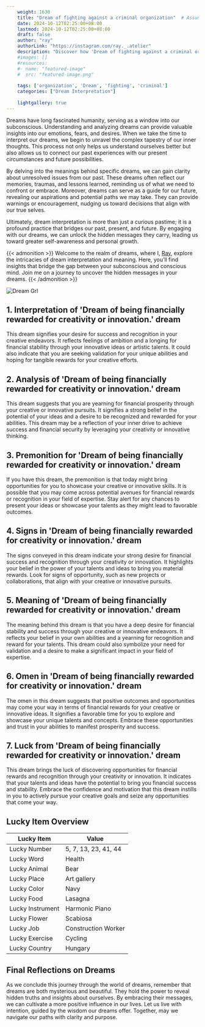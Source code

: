 ```yaml
---
    weight: 1630
    title: "Dream of fighting against a criminal organization"  # Assuming 'title' column exists
    date: 2024-10-12T02:25:00+08:00
    lastmod: 2024-10-12T02:25:00+08:00
    draft: false
    author: "ray"
    authorLink: "https://instagram.com/ray._.atelier"
    description: "Discover how 'Dream of fighting against a criminal organization' can interpret your future and uncover its significant meanings in your life."
    #images: []
    #resources:
    #- name: "featured-image"
    #  src: "featured-image.png"
    
    tags: ['organization', 'Dream', 'fighting', 'criminal']
    categories: ["Dream Interpretation"]
    
    lightgallery: true
---
```

    
Dreams have long fascinated humanity, serving as a window into our subconscious. Understanding and analyzing dreams can provide valuable insights into our emotions, fears, and desires. When we take the time to interpret our dreams, we begin to unravel the complex tapestry of our inner thoughts. This process not only helps us understand ourselves better but also allows us to connect our past experiences with our present circumstances and future possibilities.

By delving into the meanings behind specific dreams, we can gain clarity about unresolved issues from our past. These dreams often reflect our memories, traumas, and lessons learned, reminding us of what we need to confront or embrace. Moreover, dreams can serve as a guide for our future, revealing our aspirations and potential paths we may take. They can provide warnings or encouragement, nudging us toward decisions that align with our true selves.

Ultimately, dream interpretation is more than just a curious pastime; it is a profound practice that bridges our past, present, and future. By engaging with our dreams, we can unlock the hidden messages they carry, leading us toward greater self-awareness and personal growth.

{{< admonition >}}
Welcome to the realm of dreams, where I, [Ray](https://instagram.com/ray._.atelier), explore the intricacies of dream interpretation and meaning. Here, you’ll find insights that bridge the gap between your subconscious and conscious mind. Join me on a journey to uncover the hidden messages in your dreams.
{{< /admonition >}}

![Dream Grl](https://cdn.pixabay.com/photo/2017/11/02/03/35/gothic-2910057_1280.jpg "Dream Grl")

## 1. Interpretation of 'Dream of being financially rewarded for creativity or innovation.' dream
 This dream signifies your desire for success and recognition in your creative endeavors. It reflects feelings of ambition and a longing for financial stability through your innovative ideas or artistic talents. It could also indicate that you are seeking validation for your unique abilities and hoping for tangible rewards for your creative efforts.

## 2. Analysis of 'Dream of being financially rewarded for creativity or innovation.' dream
 This dream suggests that you are yearning for financial prosperity through your creative or innovative pursuits. It signifies a strong belief in the potential of your ideas and a desire to be recognized and rewarded for your abilities. This dream may be a reflection of your inner drive to achieve success and financial security by leveraging your creativity or innovative thinking.

## 3. Premonition for 'Dream of being financially rewarded for creativity or innovation.' dream
 If you have this dream, the premonition is that today might bring opportunities for you to showcase your creative or innovative skills. It is possible that you may come across potential avenues for financial rewards or recognition in your field of expertise. Stay alert for any chances to present your ideas or showcase your talents as they might lead to favorable outcomes.

## 4. Signs in 'Dream of being financially rewarded for creativity or innovation.' dream
 The signs conveyed in this dream indicate your strong desire for financial success and recognition through your creativity or innovation. It highlights your belief in the power of your talents and ideas to bring you material rewards. Look for signs of opportunity, such as new projects or collaborations, that align with your creative or innovative pursuits.

## 5. Meaning of 'Dream of being financially rewarded for creativity or innovation.' dream
 The meaning behind this dream is that you have a deep desire for financial stability and success through your creative or innovative endeavors. It reflects your belief in your own abilities and a yearning for recognition and reward for your talents. This dream could also symbolize your need for validation and a desire to make a significant impact in your field of expertise.

## 6. Omen in 'Dream of being financially rewarded for creativity or innovation.' dream
 The omen in this dream suggests that positive outcomes and opportunities may come your way in terms of financial rewards for your creative or innovative ideas. It signifies a favorable time for you to explore and showcase your unique talents and concepts. Embrace these opportunities and trust in your abilities to manifest prosperity and success.

## 7. Luck from 'Dream of being financially rewarded for creativity or innovation.' dream
 This dream brings the luck of discovering opportunities for financial rewards and recognition through your creativity or innovation. It indicates that your talents and ideas have the potential to bring you financial success and stability. Embrace the confidence and motivation that this dream instills in you to actively pursue your creative goals and seize any opportunities that come your way.

## Lucky Item Overview
| Lucky Item          | Value              |
|---------------|--------------------|
| Lucky Number        | 5, 7, 13, 23, 41, 44  |
| Lucky Word          | Health |
| Lucky Animal        | Bear |
| Lucky Place         | Art gallery     |
| Lucky Color         | Navy     |
| Lucky Food          | Lasagna      |
| Lucky Instrument    | Harmonic Piano |
| Lucky Flower        | Scabiosa    |
| Lucky Job           | Construction Worker       |
| Lucky Exercise      | Cycling  |
| Lucky Country       | Hungary    |


##  Final Reflections on Dreams

As we conclude this journey through the world of dreams, remember that dreams are both mysterious and beautiful. They hold the power to reveal hidden truths and insights about ourselves. By embracing their messages, we can cultivate a more positive influence in our lives. Let us live with intention, guided by the wisdom our dreams offer. Together, may we navigate our paths with clarity and purpose.
